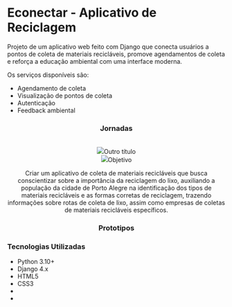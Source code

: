 # Econectar - Aplicativo de Reciclagem

Projeto de um aplicativo web feito com Django que conecta usuários a pontos de coleta de materiais recicláveis, promove agendamentos de coleta e reforça a educação ambiental com uma interface moderna. 

Os serviços disponíveis são:

- Agendamento de coleta ​
- Visualização de pontos de coleta ​
- Autenticação
- Feedback ambiental ​


<div align="center">
  
### Jornadas
</br>
<img src="assets
</br>
</br>

### Outro título
</br>
<img src="assets>

### Objetivo

Criar um aplicativo de coleta de materiais recicláveis que busca conscientizar sobre a importância da reciclagem do lixo, auxiliando a população da cidade de Porto Alegre na identificação dos tipos de materiais recicláveis e as formas corretas de reciclagem, trazendo informações sobre rotas de coleta de lixo, assim como empresas de coletas de materiais recicláveis específicos.

### Prototipos


</div>

### Tecnologias Utilizadas

* Python 3.10+ 
* Django 4.x
* HTML5
* CSS3
* 
* 

  

